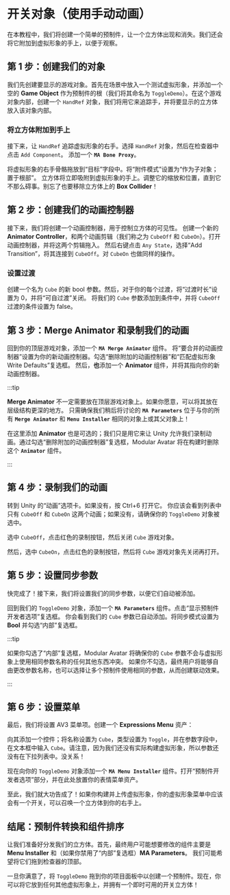 ﻿---
sidebar_position: 6
sidebar_label: 手动创建动画控制器
---

# 开关对象（使用手动动画）

在本教程中，我们将创建一个简单的预制件，让一个立方体出现和消失。我们还会将它附加到虚拟形象的手上，以便于观察。

## 第 1 步：创建我们的对象

我们先创建要显示的游戏对象。首先在场景中放入一个测试虚拟形象，并添加一个空的 **Game Object** 作为预制件的根（我们将其命名为 `ToggleDemo`）。在这个游戏对象内部，创建一个 `HandRef` 对象，我们将用它来追踪手，并将要显示的立方体放入该对象内部。



### 将立方体附加到手上

接下来，让 `HandRef` 追踪虚拟形象的右手。选择 `HandRef` 对象，然后在检查器中点击 `Add Component`。
添加一个 **`MA Bone Proxy`**。



将虚拟形象的右手骨骼拖放到“目标”字段中。将“附件模式”设置为“作为子对象；置于根部”。
立方体将立即吸附到虚拟形象的手上。调整它的缩放和位置，直到它不那么碍事。别忘了也要移除立方体上的 **Box Collider**！



## 第 2 步：创建我们的动画控制器

接下来，我们将创建一个动画控制器，用于控制立方体的可见性。
创建一个新的 **Animator Controller**，和两个动画剪辑（我们称之为 `CubeOff` 和 `CubeOn`）。打开动画控制器，并将这两个剪辑拖入。
然后右键点击 `Any State`，选择“Add Transition”，将其连接到 `CubeOff`。对 `CubeOn` 也做同样的操作。



### 设置过渡

创建一个名为 `Cube` 的新 bool 参数。然后，对于你的每个过渡，将“过渡时长”设置为 0，并将“可自过渡”关闭。
将我们的 `Cube` 参数添加到条件中，并将 `CubeOff` 过渡的条件设置为 false。



## 第 3 步：Merge Animator 和录制我们的动画

回到你的顶层游戏对象，添加一个 **`MA Merge Animator`** 组件。
将“要合并的动画控制器”设置为你的新动画控制器。勾选“删除附加的动画控制器”和“匹配虚拟形象 Write Defaults”复选框。
然后，**也**添加一个 **Animator** 组件，并将其指向你的新动画控制器。



:::tip

**Merge Animator** 不一定需要放在顶层游戏对象上。如果你愿意，可以将其放在层级结构更深的地方。
只需确保我们稍后将讨论的 **`MA Parameters`** 位于与你的所有 **`Merge Animator`** 和 **`Menu Installer`** 相同的对象上或其父对象上！

在这里添加 **Animator** 也是可选的；我们只是用它来让 Unity 允许我们录制动画。通过勾选“删除附加的动画控制器”复选框，Modular Avatar 将在构建时删除这个 **`Animator`** 组件。

:::

## 第 4 步：录制我们的动画

转到 Unity 的“动画”选项卡。如果没有，按 Ctrl+6 打开它。
你应该会看到列表中只有 `CubeOff` 和 `CubeOn` 这两个动画；如果没有，请确保你的 `ToggleDemo` 对象被选中。

选中 `CubeOff`，点击红色的录制按钮，然后关闭 `Cube` 游戏对象。



然后，选中 `CubeOn`，点击红色的录制按钮，然后将 `Cube` 游戏对象先关闭再打开。



## 第 5 步：设置同步参数

快完成了！接下来，我们将设置我们的同步参数，以便它们自动被添加。

回到我们的 `ToggleDemo` 对象，添加一个 **`MA Parameters`** 组件。点击“显示预制件开发者选项”复选框。
你会看到我们的 `Cube` 参数已自动添加。将同步模式设置为 **Bool** 并勾选“内部”复选框。



:::tip

如果你勾选了“内部”复选框，Modular Avatar 将确保你的 `Cube` 参数不会与虚拟形象上使用相同参数名称的任何其他东西冲突。
如果你不勾选，最终用户将能够自由更改参数名称，也可以选择让多个预制件使用相同的参数，从而创建联动效果。

:::

## 第 6 步：设置菜单

最后，我们将设置 AV3 菜单项。创建一个 **Expressions Menu** 资产：



向其添加一个控件；将名称设置为 `Cube`，类型设置为 `Toggle`，并在参数字段中，在文本框中输入 `Cube`。请注意，因为我们还没有实际构建虚拟形象，所以参数还没有在下拉列表中。没关系！



现在向你的 `ToggleDemo` 对象添加一个 **`MA Menu Installer`** 组件。打开“预制件开发者选项”部分，并在此处放置你的表情菜单资产。



至此，我们就大功告成了！如果你构建并上传虚拟形象，你的虚拟形象菜单中应该会有一个开关，可以召唤一个立方体到你的右手上。

## 结尾：预制件转换和组件排序

让我们准备好分发我们的立方体。首先，最终用户可能想要修改的组件主要是 **Menu Installer** 和（如果你禁用了“内部”复选框）**MA Parameters**。
我们可能希望将它们拖到检查器的顶部。



一旦你满意了，将 `ToggleDemo` 拖到你的项目面板中以创建一个预制件。现在，你可以将它放到任何其他虚拟形象上，并拥有一个即时可用的开关立方体！